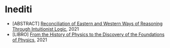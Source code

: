 # Inediti
* [ABSTRACT] [Reconciliation of Eastern and Western Ways of Reasoning Through Intuitionist Logic](../../doc/oriental-logic.pdf), 2021
* [LIBRO] [From the History of Physics to the Discovery of the Foundations of Physics](../../doc/history-of-physics.pdf), 2021
